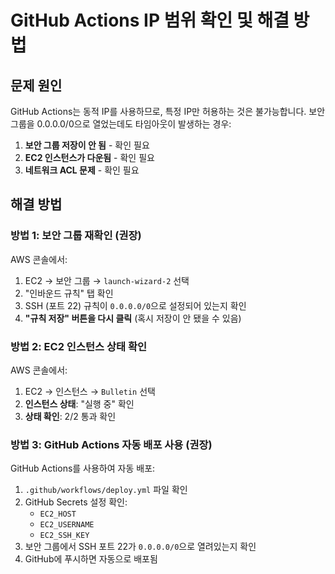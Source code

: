 # GitHub Actions IP 범위 확인 및 해결 방법

## 문제 원인
GitHub Actions는 동적 IP를 사용하므로, 특정 IP만 허용하는 것은 불가능합니다.
보안 그룹을 0.0.0.0/0으로 열었는데도 타임아웃이 발생하는 경우:

1. **보안 그룹 저장이 안 됨** - 확인 필요
2. **EC2 인스턴스가 다운됨** - 확인 필요
3. **네트워크 ACL 문제** - 확인 필요

## 해결 방법

### 방법 1: 보안 그룹 재확인 (권장)

AWS 콘솔에서:
1. EC2 → 보안 그룹 → `launch-wizard-2` 선택
2. "인바운드 규칙" 탭 확인
3. SSH (포트 22) 규칙이 `0.0.0.0/0`으로 설정되어 있는지 확인
4. **"규칙 저장" 버튼을 다시 클릭** (혹시 저장이 안 됐을 수 있음)

### 방법 2: EC2 인스턴스 상태 확인

AWS 콘솔에서:
1. EC2 → 인스턴스 → `Bulletin` 선택
2. **인스턴스 상태**: "실행 중" 확인
3. **상태 확인**: 2/2 통과 확인

### 방법 3: GitHub Actions 자동 배포 사용 (권장)

GitHub Actions를 사용하여 자동 배포:
1. `.github/workflows/deploy.yml` 파일 확인
2. GitHub Secrets 설정 확인:
   - `EC2_HOST`
   - `EC2_USERNAME`
   - `EC2_SSH_KEY`
3. 보안 그룹에서 SSH 포트 22가 `0.0.0.0/0`으로 열려있는지 확인
4. GitHub에 푸시하면 자동으로 배포됨

